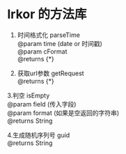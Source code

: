 lrkor 的方法库
===============
1. 时间格式化  parseTime  
  @param time (date or 时间戳)  
  @param cFormat  
  @returns {*}  

2. 获取url参数  getRequest  
  @returns {*}
 
3.判空  isEmpty  
  @param field (传入字段)  
  @param format (如果是空返回的字符串)  
  @returns String  
  
4.生成随机序列号  guid  
  @returns String 
